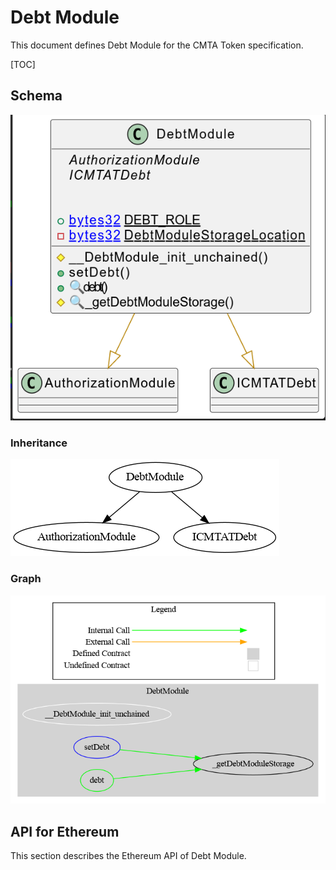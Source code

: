 # Debt Module

This document defines Debt Module for the CMTA Token specification.

[TOC]

## Schema

![DebtUML](../../../schema/uml/DebtUML.png)

### Inheritance

![surya_inheritance_DebtBaseModule.sol](../../../schema/surya_inheritance/surya_inheritance_DebtModule.sol.png)





### Graph

![surya_graph_DebtBaseModule.sol](../../../schema/surya_graph/surya_graph_DebtModule.sol.png)

## 

## API for Ethereum

This section describes the Ethereum API of Debt Module.

<To do>
